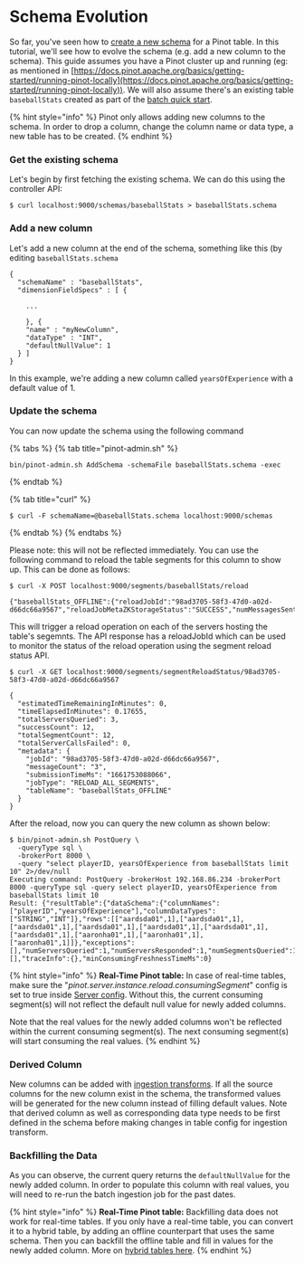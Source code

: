 # Schema Evolution

So far, you've seen how to [create a new schema](https://docs.pinot.apache.org/basics/components/schema#creating-a-schema) for a Pinot table. In this tutorial, we'll see how to evolve the schema (e.g. add a new column to the schema). This guide assumes you have a Pinot cluster up and running (eg: as mentioned in [https://docs.pinot.apache.org/basics/getting-started/running-pinot-locally](https://docs.pinot.apache.org/basics/getting-started/running-pinot-locally)). We will also assume there's an existing table `baseballStats` created as part of the [batch quick start](https://docs.pinot.apache.org/basics/getting-started/running-pinot-locally#batch).

{% hint style="info" %}
Pinot only allows adding new columns to the schema. In order to drop a column, change the column name or data type, a new table has to be created.
{% endhint %}

### Get the existing schema

Let's begin by first fetching the existing schema. We can do this using the controller API:

```
$ curl localhost:9000/schemas/baseballStats > baseballStats.schema
```

### Add a new column

Let's add a new column at the end of the schema, something like this (by editing `baseballStats.schema`

```
{
  "schemaName" : "baseballStats",
  "dimensionFieldSpecs" : [ {
  
    ...
    
    }, {
    "name" : "myNewColumn",
    "dataType" : "INT",
    "defaultNullValue": 1
  } ]
}
```

In this example, we're adding a new column called `yearsOfExperience` with a default value of 1.&#x20;

### Update the schema

You can now update the schema using the following command

{% tabs %}
{% tab title="pinot-admin.sh" %}
```
bin/pinot-admin.sh AddSchema -schemaFile baseballStats.schema -exec
```
{% endtab %}

{% tab title="curl" %}
```
$ curl -F schemaName=@baseballStats.schema localhost:9000/schemas
```
{% endtab %}
{% endtabs %}

Please note: this will not be reflected immediately. You can use the following command to reload the table segments for this column to show up. This can be done as follows:

```
$ curl -X POST localhost:9000/segments/baseballStats/reload

{"baseballStats_OFFLINE":{"reloadJobId":"98ad3705-58f3-47d0-a02d-d66dc66a9567","reloadJobMetaZKStorageStatus":"SUCCESS","numMessagesSent":"3"}}
```

This will trigger a reload operation on each of the servers hosting the table's segemnts.
The API response has a reloadJobId which can be used to monitor the status of the reload operation using the segment reload status API.

```
$ curl -X GET localhost:9000/segments/segmentReloadStatus/98ad3705-58f3-47d0-a02d-d66dc66a9567

{
  "estimatedTimeRemainingInMinutes": 0,
  "timeElapsedInMinutes": 0.17655,
  "totalServersQueried": 3,
  "successCount": 12,
  "totalSegmentCount": 12,
  "totalServerCallsFailed": 0,
  "metadata": {
    "jobId": "98ad3705-58f3-47d0-a02d-d66dc66a9567",
    "messageCount": "3",
    "submissionTimeMs": "1661753088066",
    "jobType": "RELOAD_ALL_SEGMENTS",
    "tableName": "baseballStats_OFFLINE"
  }
}
```

After the reload, now you can query the new column as shown below:

```
$ bin/pinot-admin.sh PostQuery \
  -queryType sql \
  -brokerPort 8000 \
  -query "select playerID, yearsOfExperience from baseballStats limit 10" 2>/dev/null
Executing command: PostQuery -brokerHost 192.168.86.234 -brokerPort 8000 -queryType sql -query select playerID, yearsOfExperience from baseballStats limit 10
Result: {"resultTable":{"dataSchema":{"columnNames":["playerID","yearsOfExperience"],"columnDataTypes":["STRING","INT"]},"rows":[["aardsda01",1],["aardsda01",1],["aardsda01",1],["aardsda01",1],["aardsda01",1],["aardsda01",1],["aardsda01",1],["aaronha01",1],["aaronha01",1],["aaronha01",1]]},"exceptions":[],"numServersQueried":1,"numServersResponded":1,"numSegmentsQueried":1,"numSegmentsProcessed":1,"numSegmentsMatched":1,"numConsumingSegmentsQueried":0,"numDocsScanned":10,"numEntriesScannedInFilter":0,"numEntriesScannedPostFilter":20,"numGroupsLimitReached":false,"totalDocs":97889,"timeUsedMs":3,"segmentStatistics":[],"traceInfo":{},"minConsumingFreshnessTimeMs":0}
```

{% hint style="info" %}
**Real-Time Pinot table:** In case of real-time tables, make sure the "_pinot.server.instance.reload.consumingSegment_" config is set to true inside [Server config](https://docs.pinot.apache.org/configuration-reference/server). Without this, the current consuming segment(s) will not reflect the default null value for newly added columns.

Note that the real values for the newly added columns won't be reflected within the current consuming segment(s). The next consuming segment(s) will start consuming the real values.
{% endhint %}

### Derived Column

New columns can be added with [ingestion transforms](../../developers/advanced/ingestion-level-transformations.md). If all the source columns for the new column exist in the schema, the transformed values will be generated for the new column instead of filling default values. Note that derived column as well as corresponding data type needs to be first defined in the schema before making changes in table config for ingestion transform.

### Backfilling the Data

As you can observe, the current query returns the `defaultNullValue` for the newly added column. In order to populate this column with real values, you will need to re-run the batch ingestion job for the past dates.

{% hint style="info" %}
**Real-Time Pinot table:** Backfilling data does not work for real-time tables. If you only have a real-time table, you can convert it to a hybrid table, by adding an offline counterpart that uses the same schema. Then you can backfill the offline table and fill in values for the newly added column. More on [hybrid tables here](https://docs.pinot.apache.org/basics/components/table#hybrid-table).
{% endhint %}
